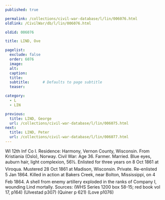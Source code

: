 ```yaml
---
published: true

permalink: /collections/civil-war-database/l/lin/006076.html
oldlink: /CivilWar/db/l/lin/006076.html

oldid: 006076

title: LIND, Ove

pagelist:
  exclude: false
  order: 6076
  image: 
  alt:
  caption:
  title:
  subtitle:      # Defaults to page subtitle
  teaser:

category: 
  - L 
  - LIN

previous:
  title: LIND, George
  url: /collections/civil-war-database/l/lin/006075.html  
next:
  title: LIND, Peter
  url: /collections/civil-war-database/l/lin/006077.html   
---
```

WI 12th Inf Co I. Residence: Harmony, Vernon County, Wisconsin. From Kristiania (Oslo), Norway. Civil War: Age 36. Farmer. Married. Blue eyes, auburn hair, light complexion, 5&#146;6&frac12;&#148;. Enlisted for three years on 8 Oct 1861 at Viroqua. Mustered 28 Oct 1861 at Madison, Wisconsin. Private. Re-enlisted 5 Jan 1864. Killed in action at Baker&#146;s Creek, near Bolton, Mississippi, on 4 Feb 1864. A shell from enemy artillery exploded in the ranks of Company I, wounding Lind mortally. Sources: (WHS Series 1200 box 58-15; red book vol 17, p164) (Ulvestad p307) (Quiner p 621) (Love p1076)